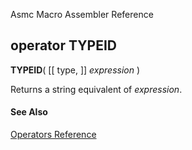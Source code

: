 Asmc Macro Assembler Reference

## operator TYPEID

**TYPEID**( [[ type, ]] _expression_ )


Returns a string equivalent of _expression_.

#### See Also

[Operators Reference](readme.md)
